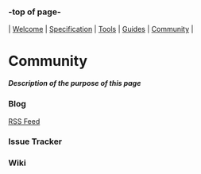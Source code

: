 <head>
  <link rel="alternate" type="application/atom+xml" title="GEDCOM Blog" href="/feed.xml">
</head>

### -top of page-
| [Welcome](index) |  [Specification](page2) | [Tools](page3) | [Guides](page4) | [Community](page5) |

# Community
_**Description of the purpose of this page**_

### Blog 
<a class="btn btn-rss" href="/GEDCOMio/feed.xml" target="_blank">RSS Feed</a>


### Issue Tracker

### Wiki


